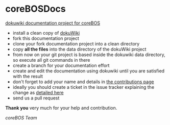 coreBOSDocs
===========

[dokuwiki documentation project for coreBOS](http://corebos.tsolucio.com/documentation)

* install a clean copy of [dokuWiki](https://www.dokuwiki.org/dokuwiki)
* fork this documentation project
* clone your fork documentation project into a clean directory
* copy **all the files** into the data directory of the dokuWiki project
* from now on your git project is based inside the dokuwiki data directory, so execute all git commands in there
* create a branch for your documentation effort
* create and edit the documentation using dokuwiki until you are satisfied with the result
* don't forget to add your name and details in [the contributions page](http://corebos.tsolucio.com/documentation/doku.php?id=en:devel:contributors)
* ideally you should create a ticket in the issue tracker explaining the change as [detailed here](http://corebos.tsolucio.com/documentation/doku.php?id=en:devel:contribute#individual_contributions)
* send us a pull request

**Thank you** very much for your help and contribution.

*coreBOS Team*
